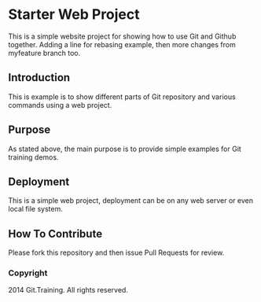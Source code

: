 # Starter Web Project

This is a simple website project for showing how to use Git and Github together. Adding a line for rebasing example, then more changes from myfeature branch too.

## Introduction

This is example is to show different parts of Git repository and various commands using a web project.

## Purpose

As stated above, the main purpose is to provide simple examples for Git training demos.

## Deployment

This is a simple web project, deployment can be on any web server or even local file system.

## How To Contribute

Please fork this repository and then issue Pull Requests for review.

### Copyright

2014 Git.Training. All rights reserved.